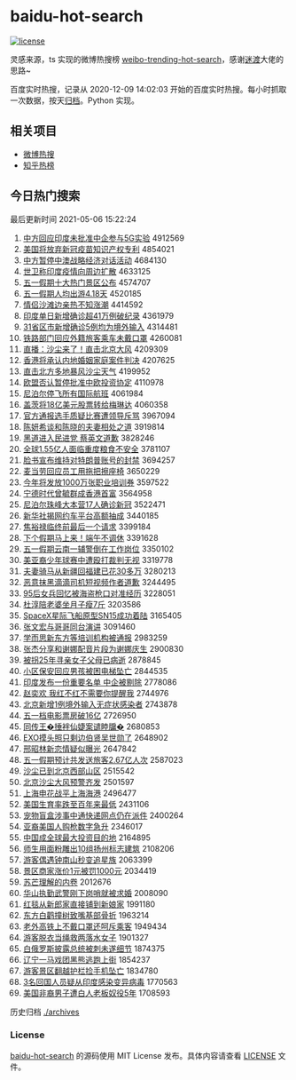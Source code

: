 # baidu-hot-search

[![license](https://img.shields.io/github/license/Arrackisarookie/baidu-hot-search)](https://github.com/Arrackisarookie/baidu-hot-search/blob/master/LICENSE)

灵感来源，ts 实现的微博热搜榜 [weibo-trending-hot-search](https://github.com/justjavac/weibo-trending-hot-search)，感谢[迷渡](https://github.com/justjavac)大佬的思路~

百度实时热搜，记录从 2020-12-09 14:02:03 开始的百度实时热搜。每小时抓取一次数据，按天[归档](./archives)。Python 实现。

## 相关项目
+ [微博热搜](https://github.com/Arrackisarookie/weibo-hot-search)
+ [知乎热榜](https://github.com/Arrackisarookie/zhihu-top-search)

## 今日热门搜索

<!-- Rank Begin -->

最后更新时间 2021-05-06 15:22:24

1. [中方回应印度未批准中企参与5G实验](http://www.baidu.com/baidu?cl=3&tn=SE_baiduhomet8_jmjb7mjw&rsv_dl=fyb_top&fr=top1000&wd=%D6%D0%B7%BD%BB%D8%D3%A6%D3%A1%B6%C8%CE%B4%C5%FA%D7%BC%D6%D0%C6%F3%B2%CE%D3%EB5G%CA%B5%D1%E9) 4912569
1. [美国将放弃新冠疫苗知识产权专利](http://www.baidu.com/baidu?cl=3&tn=SE_baiduhomet8_jmjb7mjw&rsv_dl=fyb_top&fr=top1000&wd=%C3%C0%B9%FA%BD%AB%B7%C5%C6%FA%D0%C2%B9%DA%D2%DF%C3%E7%D6%AA%CA%B6%B2%FA%C8%A8%D7%A8%C0%FB) 4854021
1. [中方暂停中澳战略经济对话活动](http://www.baidu.com/baidu?cl=3&tn=SE_baiduhomet8_jmjb7mjw&rsv_dl=fyb_top&fr=top1000&wd=%D6%D0%B7%BD%D4%DD%CD%A3%D6%D0%B0%C4%D5%BD%C2%D4%BE%AD%BC%C3%B6%D4%BB%B0%BB%EE%B6%AF) 4684130
1. [世卫称印度疫情向周边扩散](http://www.baidu.com/baidu?cl=3&tn=SE_baiduhomet8_jmjb7mjw&rsv_dl=fyb_top&fr=top1000&wd=%CA%C0%CE%C0%B3%C6%D3%A1%B6%C8%D2%DF%C7%E9%CF%F2%D6%DC%B1%DF%C0%A9%C9%A2) 4633125
1. [五一假期十大热门景区公布](http://www.baidu.com/baidu?cl=3&tn=SE_baiduhomet8_jmjb7mjw&rsv_dl=fyb_top&fr=top1000&wd=%CE%E5%D2%BB%BC%D9%C6%DA%CA%AE%B4%F3%C8%C8%C3%C5%BE%B0%C7%F8%B9%AB%B2%BC) 4574707
1. [五一假期人均出游4.18天](http://www.baidu.com/baidu?cl=3&tn=SE_baiduhomet8_jmjb7mjw&rsv_dl=fyb_top&fr=top1000&wd=%CE%E5%D2%BB%BC%D9%C6%DA%C8%CB%BE%F9%B3%F6%D3%CE4.18%CC%EC) 4520185
1. [情侣沙滩边亲热不知涨潮](http://www.baidu.com/baidu?cl=3&tn=SE_baiduhomet8_jmjb7mjw&rsv_dl=fyb_top&fr=top1000&wd=%C7%E9%C2%C2%C9%B3%CC%B2%B1%DF%C7%D7%C8%C8%B2%BB%D6%AA%D5%C7%B3%B1) 4414592
1. [印度单日新增确诊超41万例破纪录](http://www.baidu.com/baidu?cl=3&tn=SE_baiduhomet8_jmjb7mjw&rsv_dl=fyb_top&fr=top1000&wd=%D3%A1%B6%C8%B5%A5%C8%D5%D0%C2%D4%F6%C8%B7%D5%EF%B3%AC41%CD%F2%C0%FD%C6%C6%BC%CD%C2%BC) 4361979
1. [31省区市新增确诊5例均为境外输入](http://www.baidu.com/baidu?cl=3&tn=SE_baiduhomet8_jmjb7mjw&rsv_dl=fyb_top&fr=top1000&wd=31%CA%A1%C7%F8%CA%D0%D0%C2%D4%F6%C8%B7%D5%EF5%C0%FD%BE%F9%CE%AA%BE%B3%CD%E2%CA%E4%C8%EB) 4314481
1. [铁路部门回应外籍旅客乘车未戴口罩](http://www.baidu.com/baidu?cl=3&tn=SE_baiduhomet8_jmjb7mjw&rsv_dl=fyb_top&fr=top1000&wd=%CC%FA%C2%B7%B2%BF%C3%C5%BB%D8%D3%A6%CD%E2%BC%AE%C2%C3%BF%CD%B3%CB%B3%B5%CE%B4%B4%F7%BF%DA%D5%D6) 4260081
1. [直播：沙尘来了！直击北京大风](http://www.baidu.com/baidu?cl=3&tn=SE_baiduhomet8_jmjb7mjw&rsv_dl=fyb_top&fr=top1000&wd=%D6%B1%B2%A5%A3%BA%C9%B3%B3%BE%C0%B4%C1%CB%A3%A1%D6%B1%BB%F7%B1%B1%BE%A9%B4%F3%B7%E7) 4209309
1. [香港将承认内地婚姻家庭案件判决](http://www.baidu.com/baidu?cl=3&tn=SE_baiduhomet8_jmjb7mjw&rsv_dl=fyb_top&fr=top1000&wd=%CF%E3%B8%DB%BD%AB%B3%D0%C8%CF%C4%DA%B5%D8%BB%E9%D2%F6%BC%D2%CD%A5%B0%B8%BC%FE%C5%D0%BE%F6) 4207625
1. [直击北方多地暴风沙尘天气](http://www.baidu.com/baidu?cl=3&tn=SE_baiduhomet8_jmjb7mjw&rsv_dl=fyb_top&fr=top1000&wd=%D6%B1%BB%F7%B1%B1%B7%BD%B6%E0%B5%D8%B1%A9%B7%E7%C9%B3%B3%BE%CC%EC%C6%F8) 4199952
1. [欧盟否认暂停批准中欧投资协定](http://www.baidu.com/baidu?cl=3&tn=SE_baiduhomet8_jmjb7mjw&rsv_dl=fyb_top&fr=top1000&wd=%C5%B7%C3%CB%B7%F1%C8%CF%D4%DD%CD%A3%C5%FA%D7%BC%D6%D0%C5%B7%CD%B6%D7%CA%D0%AD%B6%A8) 4110978
1. [尼泊尔停飞所有国际航班](http://www.baidu.com/baidu?cl=3&tn=SE_baiduhomet8_jmjb7mjw&rsv_dl=fyb_top&fr=top1000&wd=%C4%E1%B2%B4%B6%FB%CD%A3%B7%C9%CB%F9%D3%D0%B9%FA%BC%CA%BA%BD%B0%E0) 4061984
1. [盖茨将18亿美元股票转给梅琳达](http://www.baidu.com/baidu?cl=3&tn=SE_baiduhomet8_jmjb7mjw&rsv_dl=fyb_top&fr=top1000&wd=%B8%C7%B4%C4%BD%AB18%D2%DA%C3%C0%D4%AA%B9%C9%C6%B1%D7%AA%B8%F8%C3%B7%C1%D5%B4%EF) 4060358
1. [官方通报选手质疑比赛遭领导斥骂](http://www.baidu.com/baidu?cl=3&tn=SE_baiduhomet8_jmjb7mjw&rsv_dl=fyb_top&fr=top1000&wd=%B9%D9%B7%BD%CD%A8%B1%A8%D1%A1%CA%D6%D6%CA%D2%C9%B1%C8%C8%FC%D4%E2%C1%EC%B5%BC%B3%E2%C2%EE) 3967094
1. [陈妍希谈和陈晓的夫妻相处之道](http://www.baidu.com/baidu?cl=3&tn=SE_baiduhomet8_jmjb7mjw&rsv_dl=fyb_top&fr=top1000&wd=%B3%C2%E5%FB%CF%A3%CC%B8%BA%CD%B3%C2%CF%FE%B5%C4%B7%F2%C6%DE%CF%E0%B4%A6%D6%AE%B5%C0) 3919814
1. [黑道进入民进党 蔡英文道歉](http://www.baidu.com/baidu?cl=3&tn=SE_baiduhomet8_jmjb7mjw&rsv_dl=fyb_top&fr=top1000&wd=%BA%DA%B5%C0%BD%F8%C8%EB%C3%F1%BD%F8%B5%B3%20%B2%CC%D3%A2%CE%C4%B5%C0%C7%B8) 3828246
1. [全球1.55亿人面临重度粮食不安全](http://www.baidu.com/baidu?cl=3&tn=SE_baiduhomet8_jmjb7mjw&rsv_dl=fyb_top&fr=top1000&wd=%C8%AB%C7%F21.55%D2%DA%C8%CB%C3%E6%C1%D9%D6%D8%B6%C8%C1%B8%CA%B3%B2%BB%B0%B2%C8%AB) 3781107
1. [脸书宣布维持对特朗普账号的封禁](http://www.baidu.com/baidu?cl=3&tn=SE_baiduhomet8_jmjb7mjw&rsv_dl=fyb_top&fr=top1000&wd=%C1%B3%CA%E9%D0%FB%B2%BC%CE%AC%B3%D6%B6%D4%CC%D8%C0%CA%C6%D5%D5%CB%BA%C5%B5%C4%B7%E2%BD%FB) 3694257
1. [麦当劳回应员工用拖把擦座椅](http://www.baidu.com/baidu?cl=3&tn=SE_baiduhomet8_jmjb7mjw&rsv_dl=fyb_top&fr=top1000&wd=%C2%F3%B5%B1%C0%CD%BB%D8%D3%A6%D4%B1%B9%A4%D3%C3%CD%CF%B0%D1%B2%C1%D7%F9%D2%CE) 3650229
1. [今年将发放1000万张职业培训券](http://www.baidu.com/baidu?cl=3&tn=SE_baiduhomet8_jmjb7mjw&rsv_dl=fyb_top&fr=top1000&wd=%BD%F1%C4%EA%BD%AB%B7%A2%B7%C51000%CD%F2%D5%C5%D6%B0%D2%B5%C5%E0%D1%B5%C8%AF) 3597522
1. [宁德时代曾毓群成香港首富](http://www.baidu.com/baidu?cl=3&tn=SE_baiduhomet8_jmjb7mjw&rsv_dl=fyb_top&fr=top1000&wd=%C4%FE%B5%C2%CA%B1%B4%FA%D4%F8%D8%B9%C8%BA%B3%C9%CF%E3%B8%DB%CA%D7%B8%BB) 3564958
1. [尼泊尔珠峰大本营17人确诊新冠](http://www.baidu.com/baidu?cl=3&tn=SE_baiduhomet8_jmjb7mjw&rsv_dl=fyb_top&fr=top1000&wd=%C4%E1%B2%B4%B6%FB%D6%E9%B7%E5%B4%F3%B1%BE%D3%AA17%C8%CB%C8%B7%D5%EF%D0%C2%B9%DA) 3522471
1. [新华社揭网约车平台高额抽成](http://www.baidu.com/baidu?cl=3&tn=SE_baiduhomet8_jmjb7mjw&rsv_dl=fyb_top&fr=top1000&wd=%D0%C2%BB%AA%C9%E7%BD%D2%CD%F8%D4%BC%B3%B5%C6%BD%CC%A8%B8%DF%B6%EE%B3%E9%B3%C9) 3440185
1. [焦裕禄临终前最后一个请求](http://www.baidu.com/baidu?cl=3&tn=SE_baiduhomet8_jmjb7mjw&rsv_dl=fyb_top&fr=top1000&wd=%BD%B9%D4%A3%C2%BB%C1%D9%D6%D5%C7%B0%D7%EE%BA%F3%D2%BB%B8%F6%C7%EB%C7%F3) 3399184
1. [下个假期马上来！端午不调休](http://www.baidu.com/baidu?cl=3&tn=SE_baiduhomet8_jmjb7mjw&rsv_dl=fyb_top&fr=top1000&wd=%CF%C2%B8%F6%BC%D9%C6%DA%C2%ED%C9%CF%C0%B4%A3%A1%B6%CB%CE%E7%B2%BB%B5%F7%D0%DD) 3391628
1. [五一假期云南一辅警倒在工作岗位](http://www.baidu.com/baidu?cl=3&tn=SE_baiduhomet8_jmjb7mjw&rsv_dl=fyb_top&fr=top1000&wd=%CE%E5%D2%BB%BC%D9%C6%DA%D4%C6%C4%CF%D2%BB%B8%A8%BE%AF%B5%B9%D4%DA%B9%A4%D7%F7%B8%DA%CE%BB) 3350102
1. [美亚裔少年球赛中遭殴打裁判无视](http://www.baidu.com/baidu?cl=3&tn=SE_baiduhomet8_jmjb7mjw&rsv_dl=fyb_top&fr=top1000&wd=%C3%C0%D1%C7%D2%E1%C9%D9%C4%EA%C7%F2%C8%FC%D6%D0%D4%E2%C5%B9%B4%F2%B2%C3%C5%D0%CE%DE%CA%D3) 3319778
1. [夫妻骑马从新疆回福建已花30多万](http://www.baidu.com/baidu?cl=3&tn=SE_baiduhomet8_jmjb7mjw&rsv_dl=fyb_top&fr=top1000&wd=%B7%F2%C6%DE%C6%EF%C2%ED%B4%D3%D0%C2%BD%AE%BB%D8%B8%A3%BD%A8%D2%D1%BB%A830%B6%E0%CD%F2) 3280213
1. [恶意抹黑滴滴司机短视频作者道歉](http://www.baidu.com/baidu?cl=3&tn=SE_baiduhomet8_jmjb7mjw&rsv_dl=fyb_top&fr=top1000&wd=%B6%F1%D2%E2%C4%A8%BA%DA%B5%CE%B5%CE%CB%BE%BB%FA%B6%CC%CA%D3%C6%B5%D7%F7%D5%DF%B5%C0%C7%B8) 3244495
1. [95后女兵回忆被海盗枪口对准经历](http://www.baidu.com/baidu?cl=3&tn=SE_baiduhomet8_jmjb7mjw&rsv_dl=fyb_top&fr=top1000&wd=95%BA%F3%C5%AE%B1%F8%BB%D8%D2%E4%B1%BB%BA%A3%B5%C1%C7%B9%BF%DA%B6%D4%D7%BC%BE%AD%C0%FA) 3228051
1. [杜淳陪老婆坐月子瘦7斤](http://www.baidu.com/baidu?cl=3&tn=SE_baiduhomet8_jmjb7mjw&rsv_dl=fyb_top&fr=top1000&wd=%B6%C5%B4%BE%C5%E3%C0%CF%C6%C5%D7%F8%D4%C2%D7%D3%CA%DD7%BD%EF) 3203586
1. [SpaceX星际飞船原型SN15成功着陆](http://www.baidu.com/baidu?cl=3&tn=SE_baiduhomet8_jmjb7mjw&rsv_dl=fyb_top&fr=top1000&wd=SpaceX%D0%C7%BC%CA%B7%C9%B4%AC%D4%AD%D0%CDSN15%B3%C9%B9%A6%D7%C5%C2%BD) 3165405
1. [张文宏与哥哥同台演讲](http://www.baidu.com/baidu?cl=3&tn=SE_baiduhomet8_jmjb7mjw&rsv_dl=fyb_top&fr=top1000&wd=%D5%C5%CE%C4%BA%EA%D3%EB%B8%E7%B8%E7%CD%AC%CC%A8%D1%DD%BD%B2) 3091460
1. [学而思新东方等培训机构被通报](http://www.baidu.com/baidu?cl=3&tn=SE_baiduhomet8_jmjb7mjw&rsv_dl=fyb_top&fr=top1000&wd=%D1%A7%B6%F8%CB%BC%D0%C2%B6%AB%B7%BD%B5%C8%C5%E0%D1%B5%BB%FA%B9%B9%B1%BB%CD%A8%B1%A8) 2983259
1. [张杰分享和谢娜配音片段为谢娜庆生](http://www.baidu.com/baidu?cl=3&tn=SE_baiduhomet8_jmjb7mjw&rsv_dl=fyb_top&fr=top1000&wd=%D5%C5%BD%DC%B7%D6%CF%ED%BA%CD%D0%BB%C4%C8%C5%E4%D2%F4%C6%AC%B6%CE%CE%AA%D0%BB%C4%C8%C7%EC%C9%FA) 2900830
1. [被拐25年寻亲女子父母已病逝](http://www.baidu.com/baidu?cl=3&tn=SE_baiduhomet8_jmjb7mjw&rsv_dl=fyb_top&fr=top1000&wd=%B1%BB%B9%D525%C4%EA%D1%B0%C7%D7%C5%AE%D7%D3%B8%B8%C4%B8%D2%D1%B2%A1%CA%C5) 2878845
1. [小区保安回应男孩被困电梯坠亡](http://www.baidu.com/baidu?cl=3&tn=SE_baiduhomet8_jmjb7mjw&rsv_dl=fyb_top&fr=top1000&wd=%D0%A1%C7%F8%B1%A3%B0%B2%BB%D8%D3%A6%C4%D0%BA%A2%B1%BB%C0%A7%B5%E7%CC%DD%D7%B9%CD%F6) 2844535
1. [印度发布一份重要名单 中企被剔除](http://www.baidu.com/baidu?cl=3&tn=SE_baiduhomet8_jmjb7mjw&rsv_dl=fyb_top&fr=top1000&wd=%D3%A1%B6%C8%B7%A2%B2%BC%D2%BB%B7%DD%D6%D8%D2%AA%C3%FB%B5%A5%20%D6%D0%C6%F3%B1%BB%CC%DE%B3%FD) 2778086
1. [赵奕欢 我红不红不需要你提醒我](http://www.baidu.com/baidu?cl=3&tn=SE_baiduhomet8_jmjb7mjw&rsv_dl=fyb_top&fr=top1000&wd=%D5%D4%DE%C8%BB%B6%20%CE%D2%BA%EC%B2%BB%BA%EC%B2%BB%D0%E8%D2%AA%C4%E3%CC%E1%D0%D1%CE%D2) 2744976
1. [北京新增1例境外输入无症状感染者](http://www.baidu.com/baidu?cl=3&tn=SE_baiduhomet8_jmjb7mjw&rsv_dl=fyb_top&fr=top1000&wd=%B1%B1%BE%A9%D0%C2%D4%F61%C0%FD%BE%B3%CD%E2%CA%E4%C8%EB%CE%DE%D6%A2%D7%B4%B8%D0%C8%BE%D5%DF) 2743878
1. [五一档电影票房破16亿](http://www.baidu.com/baidu?cl=3&tn=SE_baiduhomet8_jmjb7mjw&rsv_dl=fyb_top&fr=top1000&wd=%CE%E5%D2%BB%B5%B5%B5%E7%D3%B0%C6%B1%B7%BF%C6%C616%D2%DA) 2726950
1. [同传王�捶袢仙婕案谴睦牖�](http://www.baidu.com/baidu?cl=3&tn=SE_baiduhomet8_jmjb7mjw&rsv_dl=fyb_top&fr=top1000&wd=%CD%AC%B4%AB%CD%F5%86%B4%B7%F1%C8%CF%C9%E6%BC%B0%B8%C7%B4%C4%C0%EB%BB%E9) 2680853
1. [EXO摸头照只剩边伯贤吴世勋了](http://www.baidu.com/baidu?cl=3&tn=SE_baiduhomet8_jmjb7mjw&rsv_dl=fyb_top&fr=top1000&wd=EXO%C3%FE%CD%B7%D5%D5%D6%BB%CA%A3%B1%DF%B2%AE%CF%CD%CE%E2%CA%C0%D1%AB%C1%CB) 2648902
1. [邢昭林新恋情疑似曝光](http://www.baidu.com/baidu?cl=3&tn=SE_baiduhomet8_jmjb7mjw&rsv_dl=fyb_top&fr=top1000&wd=%D0%CF%D5%D1%C1%D6%D0%C2%C1%B5%C7%E9%D2%C9%CB%C6%C6%D8%B9%E2) 2647842
1. [五一假期预计共发送旅客2.67亿人次](http://www.baidu.com/baidu?cl=3&tn=SE_baiduhomet8_jmjb7mjw&rsv_dl=fyb_top&fr=top1000&wd=%CE%E5%D2%BB%BC%D9%C6%DA%D4%A4%BC%C6%B9%B2%B7%A2%CB%CD%C2%C3%BF%CD2.67%D2%DA%C8%CB%B4%CE) 2587023
1. [沙尘已到北京西部山区](http://www.baidu.com/baidu?cl=3&tn=SE_baiduhomet8_jmjb7mjw&rsv_dl=fyb_top&fr=top1000&wd=%C9%B3%B3%BE%D2%D1%B5%BD%B1%B1%BE%A9%CE%F7%B2%BF%C9%BD%C7%F8) 2515542
1. [北京沙尘大风预警齐发](http://www.baidu.com/baidu?cl=3&tn=SE_baiduhomet8_jmjb7mjw&rsv_dl=fyb_top&fr=top1000&wd=%B1%B1%BE%A9%C9%B3%B3%BE%B4%F3%B7%E7%D4%A4%BE%AF%C6%EB%B7%A2) 2501597
1. [上海申花战平上海海港](http://www.baidu.com/baidu?cl=3&tn=SE_baiduhomet8_jmjb7mjw&rsv_dl=fyb_top&fr=top1000&wd=%C9%CF%BA%A3%C9%EA%BB%A8%D5%BD%C6%BD%C9%CF%BA%A3%BA%A3%B8%DB) 2496477
1. [美国生育率跌至百年来最低](http://www.baidu.com/baidu?cl=3&tn=SE_baiduhomet8_jmjb7mjw&rsv_dl=fyb_top&fr=top1000&wd=%C3%C0%B9%FA%C9%FA%D3%FD%C2%CA%B5%F8%D6%C1%B0%D9%C4%EA%C0%B4%D7%EE%B5%CD) 2431106
1. [宠物盲盒涉事中通快递网点仍在派件](http://www.baidu.com/baidu?cl=3&tn=SE_baiduhomet8_jmjb7mjw&rsv_dl=fyb_top&fr=top1000&wd=%B3%E8%CE%EF%C3%A4%BA%D0%C9%E6%CA%C2%D6%D0%CD%A8%BF%EC%B5%DD%CD%F8%B5%E3%C8%D4%D4%DA%C5%C9%BC%FE) 2400264
1. [亚裔美国人购枪数字急升](http://www.baidu.com/baidu?cl=3&tn=SE_baiduhomet8_jmjb7mjw&rsv_dl=fyb_top&fr=top1000&wd=%D1%C7%D2%E1%C3%C0%B9%FA%C8%CB%B9%BA%C7%B9%CA%FD%D7%D6%BC%B1%C9%FD) 2346017
1. [中国成全球最大投资目的地](http://www.baidu.com/baidu?cl=3&tn=SE_baiduhomet8_jmjb7mjw&rsv_dl=fyb_top&fr=top1000&wd=%D6%D0%B9%FA%B3%C9%C8%AB%C7%F2%D7%EE%B4%F3%CD%B6%D7%CA%C4%BF%B5%C4%B5%D8) 2164895
1. [师生用面粉雕出10组扬州标志建筑](http://www.baidu.com/baidu?cl=3&tn=SE_baiduhomet8_jmjb7mjw&rsv_dl=fyb_top&fr=top1000&wd=%CA%A6%C9%FA%D3%C3%C3%E6%B7%DB%B5%F1%B3%F610%D7%E9%D1%EF%D6%DD%B1%EA%D6%BE%BD%A8%D6%FE) 2108206
1. [游客偶遇钟南山秒变追星族](http://www.baidu.com/baidu?cl=3&tn=SE_baiduhomet8_jmjb7mjw&rsv_dl=fyb_top&fr=top1000&wd=%D3%CE%BF%CD%C5%BC%D3%F6%D6%D3%C4%CF%C9%BD%C3%EB%B1%E4%D7%B7%D0%C7%D7%E5) 2063399
1. [景区商家涨价1元被罚1000元](http://www.baidu.com/baidu?cl=3&tn=SE_baiduhomet8_jmjb7mjw&rsv_dl=fyb_top&fr=top1000&wd=%BE%B0%C7%F8%C9%CC%BC%D2%D5%C7%BC%DB1%D4%AA%B1%BB%B7%A31000%D4%AA) 2034419
1. [苏芒理解的内卷](http://www.baidu.com/baidu?cl=3&tn=SE_baiduhomet8_jmjb7mjw&rsv_dl=fyb_top&fr=top1000&wd=%CB%D5%C3%A2%C0%ED%BD%E2%B5%C4%C4%DA%BE%ED) 2012676
1. [华山执勤武警刚下岗哨就被求婚](http://www.baidu.com/baidu?cl=3&tn=SE_baiduhomet8_jmjb7mjw&rsv_dl=fyb_top&fr=top1000&wd=%BB%AA%C9%BD%D6%B4%C7%DA%CE%E4%BE%AF%B8%D5%CF%C2%B8%DA%C9%DA%BE%CD%B1%BB%C7%F3%BB%E9) 2008090
1. [红毯从新郎家直接铺到新娘家](http://www.baidu.com/baidu?cl=3&tn=SE_baiduhomet8_jmjb7mjw&rsv_dl=fyb_top&fr=top1000&wd=%BA%EC%CC%BA%B4%D3%D0%C2%C0%C9%BC%D2%D6%B1%BD%D3%C6%CC%B5%BD%D0%C2%C4%EF%BC%D2) 1991180
1. [东方白鹳撞树致嘴基部骨折](http://www.baidu.com/baidu?cl=3&tn=SE_baiduhomet8_jmjb7mjw&rsv_dl=fyb_top&fr=top1000&wd=%B6%AB%B7%BD%B0%D7%F0%D9%D7%B2%CA%F7%D6%C2%D7%EC%BB%F9%B2%BF%B9%C7%D5%DB) 1963214
1. [老外高铁上不戴口罩还呵斥乘客](http://www.baidu.com/baidu?cl=3&tn=SE_baiduhomet8_jmjb7mjw&rsv_dl=fyb_top&fr=top1000&wd=%C0%CF%CD%E2%B8%DF%CC%FA%C9%CF%B2%BB%B4%F7%BF%DA%D5%D6%BB%B9%BA%C7%B3%E2%B3%CB%BF%CD) 1949434
1. [游客脱衣当绳救两落水女子](http://www.baidu.com/baidu?cl=3&tn=SE_baiduhomet8_jmjb7mjw&rsv_dl=fyb_top&fr=top1000&wd=%D3%CE%BF%CD%CD%D1%D2%C2%B5%B1%C9%FE%BE%C8%C1%BD%C2%E4%CB%AE%C5%AE%D7%D3) 1901327
1. [白俄罗斯披露总统被刺未遂细节](http://www.baidu.com/baidu?cl=3&tn=SE_baiduhomet8_jmjb7mjw&rsv_dl=fyb_top&fr=top1000&wd=%B0%D7%B6%ED%C2%DE%CB%B9%C5%FB%C2%B6%D7%DC%CD%B3%B1%BB%B4%CC%CE%B4%CB%EC%CF%B8%BD%DA) 1874375
1. [辽宁一马戏团黑熊逃跑上街](http://www.baidu.com/baidu?cl=3&tn=SE_baiduhomet8_jmjb7mjw&rsv_dl=fyb_top&fr=top1000&wd=%C1%C9%C4%FE%D2%BB%C2%ED%CF%B7%CD%C5%BA%DA%D0%DC%CC%D3%C5%DC%C9%CF%BD%D6) 1854237
1. [游客景区翻越护栏捡手机坠亡](http://www.baidu.com/baidu?cl=3&tn=SE_baiduhomet8_jmjb7mjw&rsv_dl=fyb_top&fr=top1000&wd=%D3%CE%BF%CD%BE%B0%C7%F8%B7%AD%D4%BD%BB%A4%C0%B8%BC%F1%CA%D6%BB%FA%D7%B9%CD%F6) 1834780
1. [3名回国人员疑从印度感染变异病毒](http://www.baidu.com/baidu?cl=3&tn=SE_baiduhomet8_jmjb7mjw&rsv_dl=fyb_top&fr=top1000&wd=3%C3%FB%BB%D8%B9%FA%C8%CB%D4%B1%D2%C9%B4%D3%D3%A1%B6%C8%B8%D0%C8%BE%B1%E4%D2%EC%B2%A1%B6%BE) 1770563
1. [美国非裔男子遭白人老板奴役5年](http://www.baidu.com/baidu?cl=3&tn=SE_baiduhomet8_jmjb7mjw&rsv_dl=fyb_top&fr=top1000&wd=%C3%C0%B9%FA%B7%C7%D2%E1%C4%D0%D7%D3%D4%E2%B0%D7%C8%CB%C0%CF%B0%E5%C5%AB%D2%DB5%C4%EA) 1708593
<!-- Rank End -->

历史归档 [./archives](./archives)

### License

[baidu-hot-search](https://github.com/Arrackisarookie/baidu-hot-search) 的源码使用 MIT License 发布。具体内容请查看 [LICENSE](./LICENSE) 文件。
